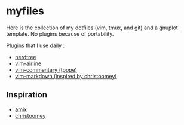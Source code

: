 myfiles
=======

Here is the collection of my dotfiles (vim, tmux, and git) and a gnuplot template. No plugins because of portability.

Plugins that I use daily :

* [nerdtree](https://github.com/scrooloose/nerdtree)
* [vim-airline](https://github.com/vim-airline/vim-airline)
* [vim-commentary (tpope)](https://github.com/tpope/vim-commentary)
* [vim-markdown (inspired by christoomey)](https://github.com/thomascarreau/vim-markdown)

Inspiration
-----------

* [amix](https://github.com/amix)
* [christoomey](https://github.com/christoomey)
